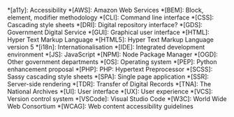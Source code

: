 *[a11y]: Accessibility
*[AWS]: Amazon Web Services
*[BEM]: Block, element, modifier methodology
*[CLI]: Command line interface
*[CSS]: Cascading style sheets
*[DRI]: Digital repository interface?
*[GDS]: Government Digital Service
*[GUI]: Graphical user interface
*[HTML]: Hyper Text Markup Language
*[HTML5]: Hyper Text Markup Language version 5
*[i18n]: Internationalisation
*[IDE]: Integrated development environment
*[JS]: JavaScript
*[NPM]: Node Package Manager
*[OGD]: Other government departments
*[OS]: Operating system
*[PEP]: Python enhancement proposal
*[PHP]: PHP: Hypertext Preprocessor
*[SCSS]: Sassy cascading style sheets
*[SPA]: Single page application
*[SSR]: Server-side rendering
*[TDR]: Transfer of Digital Records
*[TNA]: The National Archives
*[UI]: User interface
*[UX]: User experience
*[VCS]: Version control system
*[VSCode]: Visual Studio Code
*[W3C]: World Wide Web Consortium
*[WCAG]: Web content accessibility guidelines
